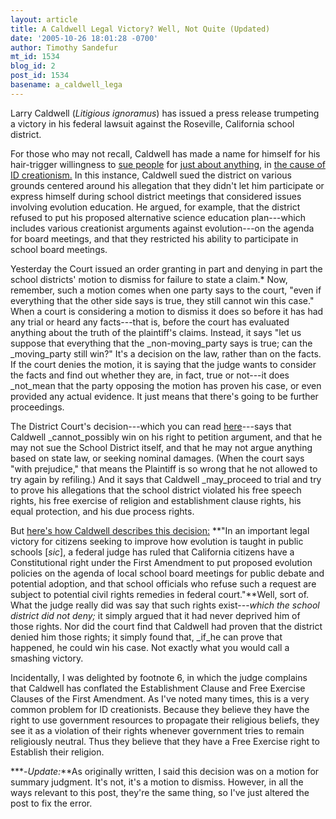 ```yaml
---
layout: article
title: A Caldwell Legal Victory? Well, Not Quite (Updated)
date: '2005-10-26 18:01:28 -0700'
author: Timothy Sandefur
mt_id: 1534
blog_id: 2
post_id: 1534
basename: a_caldwell_lega
---
```

Larry Caldwell (_Litigious ignoramus_) has issued a press release trumpeting a victory in his federal lawsuit against the Roseville, California school district. 

For those who may not recall, Caldwell has made a name for himself for his hair-trigger willingness to [sue people](/archives/2005/10/a-baseless-laws.html) for [just about anything,](/archives/2005/09/nuisance-lawsui.html) in [the cause of ID creationism.](http://www.pandasthumb.org/pt-archives/000781.html) In this instance, Caldwell sued the district on various grounds centered around his allegation that they didn't let him participate or express himself during school district meetings that considered issues involving evolution education. He argued, for example, that the district refused to put his proposed alternative science education plan---which includes various creationist arguments against evolution---on the agenda for board meetings, and that they restricted his ability to participate in school board meetings.

Yesterday the Court issued an order granting in part and denying in part the school districts' motion to dismiss for failure to state a claim.\* Now, remember, such a motion comes when one party says to the court, "even if everything that the other side says is true, they still cannot win this case." When a court is considering a motion to dismiss it does so before it has had any trial or heard any facts---that is, before the court has evaluated anything about the truth of the plaintiff's claims. Instead, it says "let us suppose that everything that the _non-moving_party says is true; can the _moving_party still win?" It's a decision on the law, rather than on the facts. If the court denies the motion, it is saying that the judge wants to consider the facts and find out whether they are, in fact, true or not---it does _not_mean that the party opposing the motion has proven his case, or even provided any actual evidence. It just means that there's going to be further proceedings.

The District Court's decision---which you can read [here](http://www.uncommondescent.com/documentation/order_on_motion_to_dismiss.pdf)---says that Caldwell _cannot_possibly win on his right to petition argument, and that he may not sue the School District itself, and that he may not argue anything based on state law, or seeking nominal damages. (When the court says "with prejudice," that means the Plaintiff is so wrong that he not allowed to try again by refiling.) And it says that Caldwell _may_proceed to trial and try to prove his allegations that the school district violated his free speech rights, his free exercise of religion and establishment clause rights, his equal protection, and his due process rights.

But [here's how Caldwell describes this decision:](http://www.uncommondescent.com/index.php/archives/429 ) **"In an important legal victory for citizens seeking to improve how evolution is taught in public schools \[_sic_\], a federal judge has ruled that California citizens have a Constitutional right under the First Amendment to put proposed evolution policies on the agenda of local school board meetings for public debate and potential adoption, and that school officials who refuse such a request are subject to potential civil rights remedies in federal court."**Well, sort of. What the judge really did was say that such rights exist---_which the school district did not deny;_ it simply argued that it had never deprived him of those rights. Nor did the court find that Caldwell had proven that the district denied him those rights; it simply found that, _if_he can prove that happened, he could win his case. Not exactly what you would call a smashing victory.

Incidentally, I was delighted by footnote 6, in which the judge complains that Caldwell has conflated the Establishment Clause and Free Exercise Clauses of the First Amendment. As I've noted many times, this is a very common problem for ID creationists. Because they believe they have the right to use government resources to propagate their religious beliefs, they see it as a violation of their rights whenever government tries to remain religiously neutral. Thus they believe that they have a Free Exercise right to Establish their religion.

**\*-_Update:_**As originally written, I said this decision was on a motion for summary judgment. It's not, it's a motion to dismiss. However, in all the ways relevant to this post, they're the same thing, so I've just altered the post to fix the error.
